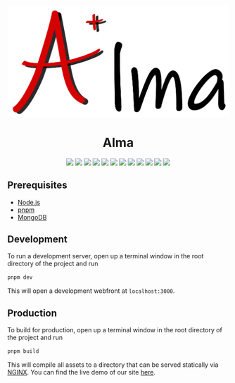 <div align="center">
    <img src="./client/src/assets/img/logos/logo.png" alt="Alma logo">
    <h1>Alma</h1>
</div>

<div align="center">
    <img src="https://img.shields.io/badge/node.js%20-%23339933.svg?style=for-the-badge&logo=nodedotjs&logoColor=white" />
    <img src="https://img.shields.io/badge/typescript-%233178C6?style=for-the-badge&logo=typescript&logoColor=white" />
    <img src="https://img.shields.io/badge/react-%2361DBFB?style=for-the-badge&logo=react&logoColor=black" />
    <img src="https://img.shields.io/badge/css%20-%231572B6?style=for-the-badge&logo=css3" />
    <img src="https://img.shields.io/badge/sass%20-%23CC6699?style=for-the-badge&logo=sass&logoColor=white" />
    <img src="https://img.shields.io/badge/tailwind-%2306B6D4?style=for-the-badge&logo=tailwindcss&logoColor=white" />
    <img src="https://img.shields.io/badge/bootstrap-%237952B3?style=for-the-badge&logo=bootstrap&logoColor=white" />
    <img src="https://img.shields.io/badge/webpack%20-%231C78C0.svg?style=for-the-badge&logo=webpack" />
    <img src="https://img.shields.io/badge/mongodb-%2347A248?style=for-the-badge&logo=mongodb&logoColor=white" />
    <img src="https://img.shields.io/badge/nginx%20-%23009639.svg?style=for-the-badge&logo=nginx" />
    <img src="https://img.shields.io/badge/express%20-%23000000.svg?style=for-the-badge&logo=express" />
    <img src="https://img.shields.io/badge/passport-%2334E27A?style=for-the-badge&logo=passport&logoColor=white" />
</div>

## Prerequisites
 * [Node.js](https://nodejs.org)
 * [pnpm](https://pnpm.io)
 * [MongoDB](https://www.mongodb.com)

## Development
To run a development server, open up a terminal window in the root directory of the project and run
```sh
pnpm dev
```

This will open a development webfront at `localhost:3000`.

## Production
To build for production, open up a terminal window in the root directory of the project and run
```sh
pnpm build
```

This will compile all assets to a directory that can be served statically via [NGINX](https://nginx.com).
You can find the live demo of our site [here](https://alma.alru.xyz).
